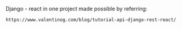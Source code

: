 Django - react in one project made possible by referring:

`https://www.valentinog.com/blog/tutorial-api-django-rest-react/`